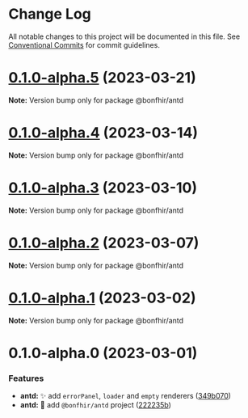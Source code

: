 # Change Log

All notable changes to this project will be documented in this file.
See [Conventional Commits](https://conventionalcommits.org) for commit guidelines.

# [0.1.0-alpha.5](https://github.com/bonfhir/bonfhir/compare/@bonfhir/antd@0.1.0-alpha.4...@bonfhir/antd@0.1.0-alpha.5) (2023-03-21)

**Note:** Version bump only for package @bonfhir/antd





# [0.1.0-alpha.4](https://github.com/bonfhir/bonfhir/compare/@bonfhir/antd@0.1.0-alpha.3...@bonfhir/antd@0.1.0-alpha.4) (2023-03-14)

**Note:** Version bump only for package @bonfhir/antd





# [0.1.0-alpha.3](https://github.com/bonfhir/bonfhir/compare/@bonfhir/antd@0.1.0-alpha.2...@bonfhir/antd@0.1.0-alpha.3) (2023-03-10)

**Note:** Version bump only for package @bonfhir/antd





# [0.1.0-alpha.2](https://github.com/bonfhir/bonfhir/compare/@bonfhir/antd@0.1.0-alpha.1...@bonfhir/antd@0.1.0-alpha.2) (2023-03-07)

**Note:** Version bump only for package @bonfhir/antd





# [0.1.0-alpha.1](https://github.com/bonfhir/bonfhir/compare/@bonfhir/antd@0.1.0-alpha.0...@bonfhir/antd@0.1.0-alpha.1) (2023-03-02)

**Note:** Version bump only for package @bonfhir/antd





# 0.1.0-alpha.0 (2023-03-01)


### Features

* **antd:** :sparkles: add `errorPanel`, `loader` and `empty` renderers ([349b070](https://github.com/bonfhir/bonfhir/commit/349b070bc2837d0fcdcd84d8c2e6ffa6593a3de2))
* **antd:** :tada: add `@bonfhir/antd` project ([222235b](https://github.com/bonfhir/bonfhir/commit/222235bf665c0e45f05fafd6d1c5cee6dbc56e9f))
